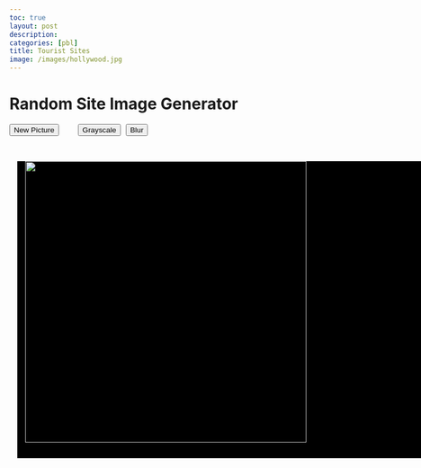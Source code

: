 ```yaml
---
toc: true
layout: post
description: 
categories: [pbl]
title: Tourist Sites
image: /images/hollywood.jpg
---
```


<html lang="en">
<head>
    <meta charset="UTF-8">
    <script src="https://ajax.googleapis.com/ajax/libs/jquery/3.5.1/jquery.min.js"></script>
</head>
<style>
    #board {
        text-decoration: none;
        color: #000;
        background: black;
        display: block;
        height: 500px;
        width: 800px;
        padding: 1em;
        margin: 1em;
        justify-content: center;
    }
    .pictures{
        width: auto;
        height: 500px;
        margin-top: -14px;
    }
    .grayscale{
        filter: grayscale(100%);
    }
    .blur{
        filter: blur(2px);
    }
    .btn-group{
        margin-right: 5px;
    }
</style>
<body>


<h1>Random Site Image Generator</h1>


<button onclick="newPicture()" class="btn-group" style="margin-right: 30px;"> New Picture</button>
    <button onclick="grayIt()" class="btn-group"> Grayscale</button>
    <button onclick="blurIt()" class="btn-group"> Blur</button>

<br/>


<div id="board">
<img id="pictureDisplay" class="pictures" src="{{site.baseurl}}/images/">

</div>

<script>document.body.style.backgroundColor = "D5A6A6"; </script>

</body>
</html>

<script>
var pictures = [
    "hollywood.jpg",
    "plain-hollywood.jpg",
    "travel1.jpeg",
    "travel2.jpeg",
    "travel3.jpeg",
    "travel4.jpg",
    "travel5.jpg",
    "travel6.jpg",
    "travel7.jpg",
    "travel8.jpg",
]

function newPicture() {
    // get a random factor, e.g 0-1
    var randomFactor = Math.random();
    // get a random seed base on the length of given array, e.g it is pictures in this case
    var randomSeed = randomFactor * pictures.length;
    // round down the randomSeed to a random number int, e.g 0~9
    // The Math.floor() function returns the largest integer less than or equal to a given number
    var randomNumber = Math.floor(randomSeed);
    document.getElementById('pictureDisplay').src = "{{site.baseurl}}/images/" + pictures[randomNumber];
}

function grayIt(){
    if($('#pictureDisplay').hasClass("blur")) $('#pictureDisplay').removeClass('blur');
    if($('#pictureDisplay').hasClass("grayscale")) $('#pictureDisplay').removeClass('grayscale');
    else $('#pictureDisplay').addClass('grayscale');
}

function blurIt(){
    if($('#pictureDisplay').hasClass("grayscale")) $('#pictureDisplay').removeClass('grayscale');
    if($('#pictureDisplay').hasClass("blur")) $('#pictureDisplay').removeClass('blur');
    else $('#pictureDisplay').addClass('blur');
}

</script>